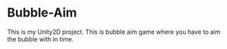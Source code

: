 # Bubble-Aim
This is my Unity2D project. This is bubble aim game where you have to aim the bubble with in time.
